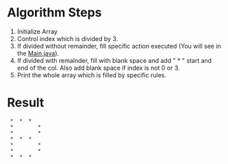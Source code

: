 # Algorithm Steps
1. Initialize Array
2. Control index which is divided by 3.
3. If divided without remainder, fill specific action executed (You will see in the [Main.java](Main.java)).
4. If divided with remainder, fill with blank space and add " * " start and end of the col. Also add blank space if index is not 0 or 3.
5. Print the whole array which is filled by specific rules.
# Result
```
 *  *  *    
 *        * 
 *        * 
 *  *  *    
 *        * 
 *        * 
 *  *  *    
```
